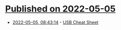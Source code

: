 # [Published on 2022-05-05](index.md)

* [2022-05-05, 08:43:14](https://news.ycombinator.com/item?id=31271038) - [USB Cheat Sheet](https://fabiensanglard.net/usbcheat/index.html)
